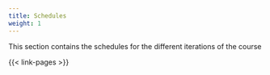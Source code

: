 ```yaml
---
title: Schedules
weight: 1
---
```


This section contains the schedules for the different iterations of the course

{{< link-pages >}}